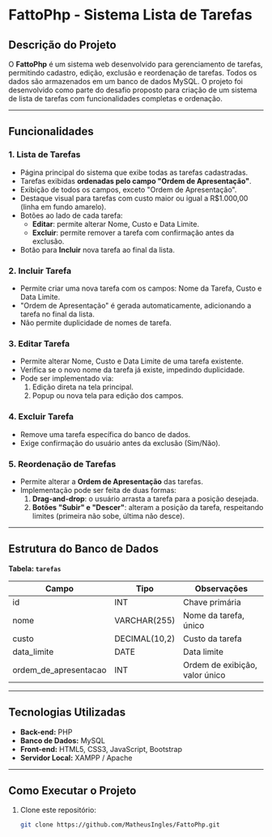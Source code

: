 # FattoPhp - Sistema Lista de Tarefas

## Descrição do Projeto
O **FattoPhp** é um sistema web desenvolvido para gerenciamento de tarefas, permitindo cadastro, edição, exclusão e reordenação de tarefas. Todos os dados são armazenados em um banco de dados MySQL.
O projeto foi desenvolvido como parte do desafio proposto para criação de um sistema de lista de tarefas com funcionalidades completas e ordenação.

---

## Funcionalidades

### 1. Lista de Tarefas
- Página principal do sistema que exibe todas as tarefas cadastradas.
- Tarefas exibidas **ordenadas pelo campo "Ordem de Apresentação"**.
- Exibição de todos os campos, exceto "Ordem de Apresentação".
- Destaque visual para tarefas com custo maior ou igual a R$1.000,00 (linha em fundo amarelo).
- Botões ao lado de cada tarefa:
  - **Editar**: permite alterar Nome, Custo e Data Limite.
  - **Excluir**: permite remover a tarefa com confirmação antes da exclusão.
- Botão para **Incluir** nova tarefa ao final da lista.

### 2. Incluir Tarefa
- Permite criar uma nova tarefa com os campos: Nome da Tarefa, Custo e Data Limite.
- "Ordem de Apresentação" é gerada automaticamente, adicionando a tarefa no final da lista.
- Não permite duplicidade de nomes de tarefa.

### 3. Editar Tarefa
- Permite alterar Nome, Custo e Data Limite de uma tarefa existente.
- Verifica se o novo nome da tarefa já existe, impedindo duplicidade.
- Pode ser implementado via:
  1. Edição direta na tela principal.
  2. Popup ou nova tela para edição dos campos.

### 4. Excluir Tarefa
- Remove uma tarefa específica do banco de dados.
- Exige confirmação do usuário antes da exclusão (Sim/Não).

### 5. Reordenação de Tarefas
- Permite alterar a **Ordem de Apresentação** das tarefas.
- Implementação pode ser feita de duas formas:
  1. **Drag-and-drop**: o usuário arrasta a tarefa para a posição desejada.
  2. **Botões "Subir" e "Descer"**: alteram a posição da tarefa, respeitando limites (primeira não sobe, última não desce).

---

## Estrutura do Banco de Dados

**Tabela: `tarefas`**

| Campo                  | Tipo          | Observações                        |
|------------------------|--------------|-----------------------------------|
| id                     | INT          | Chave primária                     |
| nome                   | VARCHAR(255) | Nome da tarefa, único              |
| custo                  | DECIMAL(10,2)| Custo da tarefa                    |
| data_limite            | DATE         | Data limite                        |
| ordem_de_apresentacao  | INT          | Ordem de exibição, valor único     |

---

## Tecnologias Utilizadas
- **Back-end:** PHP 
- **Banco de Dados:** MySQL
- **Front-end:** HTML5, CSS3, JavaScript, Bootstrap
- **Servidor Local:** XAMPP / Apache

---

## Como Executar o Projeto

1. Clone este repositório:
   ```bash
   git clone https://github.com/MatheusIngles/FattoPhp.git
